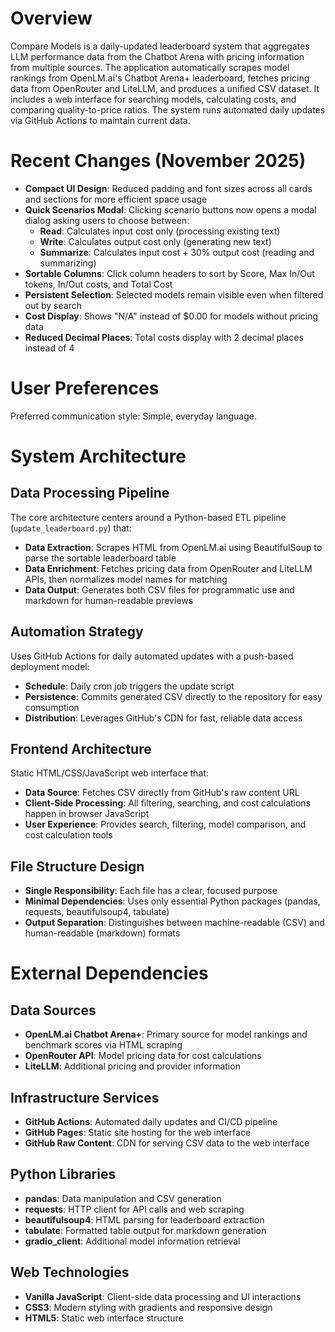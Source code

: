 # Overview

Compare Models is a daily-updated leaderboard system that aggregates LLM performance data from the Chatbot Arena with pricing information from multiple sources. The application automatically scrapes model rankings from OpenLM.ai's Chatbot Arena+ leaderboard, fetches pricing data from OpenRouter and LiteLLM, and produces a unified CSV dataset. It includes a web interface for searching models, calculating costs, and comparing quality-to-price ratios. The system runs automated daily updates via GitHub Actions to maintain current data.

# Recent Changes (November 2025)

- **Compact UI Design**: Reduced padding and font sizes across all cards and sections for more efficient space usage
- **Quick Scenarios Modal**: Clicking scenario buttons now opens a modal dialog asking users to choose between:
  - **Read**: Calculates input cost only (processing existing text)
  - **Write**: Calculates output cost only (generating new text)
  - **Summarize**: Calculates input cost + 30% output cost (reading and summarizing)
- **Sortable Columns**: Click column headers to sort by Score, Max In/Out tokens, In/Out costs, and Total Cost
- **Persistent Selection**: Selected models remain visible even when filtered out by search
- **Cost Display**: Shows "N/A" instead of $0.00 for models without pricing data
- **Reduced Decimal Places**: Total costs display with 2 decimal places instead of 4

# User Preferences

Preferred communication style: Simple, everyday language.

# System Architecture

## Data Processing Pipeline
The core architecture centers around a Python-based ETL pipeline (`update_leaderboard.py`) that:
- **Data Extraction**: Scrapes HTML from OpenLM.ai using BeautifulSoup to parse the sortable leaderboard table
- **Data Enrichment**: Fetches pricing data from OpenRouter and LiteLLM APIs, then normalizes model names for matching
- **Data Output**: Generates both CSV files for programmatic use and markdown for human-readable previews

## Automation Strategy
Uses GitHub Actions for daily automated updates with a push-based deployment model:
- **Schedule**: Daily cron job triggers the update script
- **Persistence**: Commits generated CSV directly to the repository for easy consumption
- **Distribution**: Leverages GitHub's CDN for fast, reliable data access

## Frontend Architecture
Static HTML/CSS/JavaScript web interface that:
- **Data Source**: Fetches CSV directly from GitHub's raw content URL
- **Client-Side Processing**: All filtering, searching, and cost calculations happen in browser JavaScript
- **User Experience**: Provides search, filtering, model comparison, and cost calculation tools

## File Structure Design
- **Single Responsibility**: Each file has a clear, focused purpose
- **Minimal Dependencies**: Uses only essential Python packages (pandas, requests, beautifulsoup4, tabulate)
- **Output Separation**: Distinguishes between machine-readable (CSV) and human-readable (markdown) formats

# External Dependencies

## Data Sources
- **OpenLM.ai Chatbot Arena+**: Primary source for model rankings and benchmark scores via HTML scraping
- **OpenRouter API**: Model pricing data for cost calculations
- **LiteLLM**: Additional pricing and provider information

## Infrastructure Services
- **GitHub Actions**: Automated daily updates and CI/CD pipeline
- **GitHub Pages**: Static site hosting for the web interface
- **GitHub Raw Content**: CDN for serving CSV data to the web interface

## Python Libraries
- **pandas**: Data manipulation and CSV generation
- **requests**: HTTP client for API calls and web scraping
- **beautifulsoup4**: HTML parsing for leaderboard extraction
- **tabulate**: Formatted table output for markdown generation
- **gradio_client**: Additional model information retrieval

## Web Technologies
- **Vanilla JavaScript**: Client-side data processing and UI interactions
- **CSS3**: Modern styling with gradients and responsive design
- **HTML5**: Static web interface structure